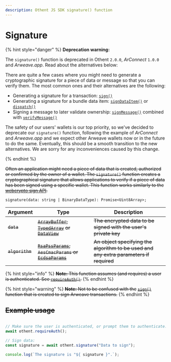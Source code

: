 ```yaml
---
description: Othent JS SDK signature() function
---
```


# Signature

{% hint style="danger" %}
**Deprecation warning:**

The `signature()` function is deprecated in Othent `2.0.0`, _ArConnect_ `1.0.0` and _Arweave.app_. Read about the
alternatives below:

There are quite a few cases where you might need to generate a cryptographic signature for a piece of data or message so
that you can verify them. The most common ones and their alternatives are the following:

- Generating a signature for a transaction: [`sign()`](sign.md)
- Generating a signature for a bundle data item: [`signDataItem()`](sign-dataitem.md) or [`dispatch()`](dispatch.md)
- Signing a message to later validate ownership: [`signMessage()`](sign-message.md) combined with [`verifyMessage()`](verify-message.md)

The safety of our users' wallets is our top priority, so we've decided to deprecate our `signature()` function,
following the example of _ArConnect_ and _Arweave.app_ and we expect other Arweave wallets now or in the future to do
the same. Eventually, this should be a smooth transition to the new alternatives. We are sorry for any inconveniences
caused by this change.

{% endhint %}

~~Often an application might need a piece of data that is created, authorized or confirmed by the owner of a wallet. The `signature()` function creates a cryptographical signature that allows applications to verify if a piece of data has been signed using a specific wallet. This function works similarly to the~~ [~~webcrypto sign API~~](https://developer.mozilla.org/en-US/docs/Web/API/SubtleCrypto/sign)~~.~~

```
signature(data: string | BinaryDataType): Promise<Uint8Array>;
```

| Argument        | Type                                                                                                                                                                                                                                                                                                                                                         | Description                                                                            |
| --------------- | ------------------------------------------------------------------------------------------------------------------------------------------------------------------------------------------------------------------------------------------------------------------------------------------------------------------------------------------------------------ | -------------------------------------------------------------------------------------- |
| ~~`data`~~      | [~~`ArrayBuffer`~~](https://developer.mozilla.org/en-US/docs/Web/JavaScript/Reference/Global\_Objects/ArrayBuffer)~~,~~ [~~`TypedArray`~~](https://developer.mozilla.org/en-US/docs/Web/JavaScript/Reference/Global\_Objects/TypedArray) ~~or~~ [~~`DataView`~~](https://developer.mozilla.org/en-US/docs/Web/JavaScript/Reference/Global\_Objects/DataView) | ~~The encrypted data to be signed with the user's private key~~                        |
| ~~`algorithm`~~ | [~~`RsaPssParams`~~](https://developer.mozilla.org/en-US/docs/Web/API/RsaPssParams)~~, `AesCmacParams` or~~ [~~`EcdsaParams`~~](https://developer.mozilla.org/en-US/docs/Web/API/EcdsaParams)                                                                                                                                                                | ~~An object specifying the algorithm to be used and any extra parameters if required~~ |

{% hint style="info" %}
~~**Note:** This function assumes (and requires) a user is authenticated. See [`requireAuth()`](require-auth.md).~~
{% endhint %}

{% hint style="warning" %}
~~**Note:** Not to be confused with the~~ [~~`sign()`~~](sign.md) ~~function that is created to sign Arweave transactions.~~
{% endhint %}

## ~~Example usage~~

```ts

// Make sure the user is authenticated, or prompt them to authenticate:
await othent.requireAuth();

// Sign data:
const signature = await othent.signature("Data to sign");

console.log(`The signature is "${ signature }".`);
```
